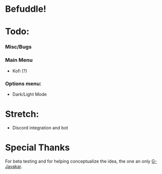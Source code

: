 # Befuddle!

# Todo:

### Misc/Bugs

### Main Menu
- Kofi (?)

### Options menu:
- Dark/Light Mode

# Stretch:
- Discord integration and bot


# Special Thanks
For beta testing and for helping conceptualize the idea, the one an only [G-Jayakar](https://github.com/G-Jayakar).
